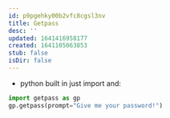 ```yaml
---
id: p9pgehky00b2vfc8cgsl3nv
title: Getpass
desc: ''
updated: 1641416958177
created: 1641105063853
stub: false
isDir: false
---
```



- python built in just import and:

```python
import getpass as gp
gp.getpass(prompt="Give me your password!")
```
